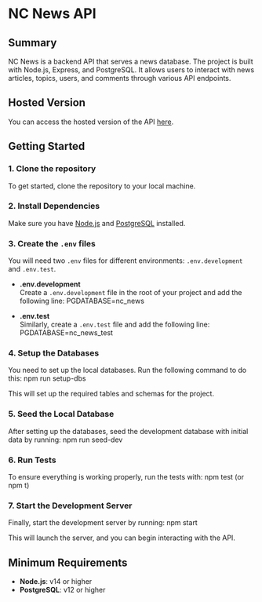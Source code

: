 # NC News API

## Summary

NC News is a backend API that serves a news database. The project is built with Node.js, Express, and PostgreSQL. It allows users to interact with news articles, topics, users, and comments through various API endpoints.

## Hosted Version

You can access the hosted version of the API [here](https://nc-news-sarali.onrender.com).

## Getting Started

### 1. Clone the repository

To get started, clone the repository to your local machine.


### 2. Install Dependencies

Make sure you have [Node.js](https://nodejs.org/) and [PostgreSQL](https://www.postgresql.org/) installed. 


### 3. Create the `.env` files

You will need two `.env` files for different environments: `.env.development` and `.env.test`.

- **.env.development**  
  Create a `.env.development` file in the root of your project and add the following line:
PGDATABASE=nc_news

- **.env.test**  
Similarly, create a `.env.test` file and add the following line:
PGDATABASE=nc_news_test


### 4. Setup the Databases

You need to set up the local databases. Run the following command to do this:
npm run setup-dbs


This will set up the required tables and schemas for the project.

### 5. Seed the Local Database

After setting up the databases, seed the development database with initial data by running:
npm run seed-dev


### 6. Run Tests

To ensure everything is working properly, run the tests with:
npm test (or npm t)


### 7. Start the Development Server

Finally, start the development server by running:
npm start


This will launch the server, and you can begin interacting with the API.

## Minimum Requirements

- **Node.js**: v14 or higher
- **PostgreSQL**: v12 or higher